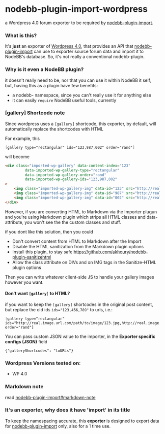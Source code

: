 nodebb-plugin-import-wordpress
========================

a Wordpress 4.0 forum exporter to be required by [nodebb-plugin-import](https://github.com/akhoury/nodebb-plugin-import).

### What is this?

It's __just__ an exporter of [Wordpress 4.0](http://www.wordpress.org/),  that provides an API that [nodebb-plugin-import](https://github.com/akhoury/nodebb-plugin-import)
can use to exporter source forum data and import it to NodeBB's database. So, it's not really a conventional nodebb-plugin.

### Why is it even a NodeBB plugin?

it doesn't really need to be, nor that you can use it within NodeBB it self, but, having this as a plugin have few benefits:
* a nodebb- namespace, since you can't really use it for anything else
* it can easily `require` NodeBB useful tools, currently


### [gallery] Shortcode note

Since wordpress uses a `[gallery]` shortcode, this exporter, by default, will automatically replace the shortcodes with HTML

For example, this
```
[gallery type="rectangular" ids="123,987,002" order="rand"]
```

will become

```html
<div class="imported-wp-gallery" data-content-index="123"
         data-imported-wp-gallery-type="rectangular"
         data-imported-wp-gallery-order="rand"
         data-imported-wp-gallery-ids="123,987,002"
>
    <img class="imported-wp-gallery-img" data-id="123" src="http://real.image.url.com/path/to/image/123.jpg" />
    <img class="imported-wp-gallery-img" data-id="987" src="http://real.image.url.com/path/to/image/987.jpg" />
    <img class="imported-wp-gallery-img" data-id="002" src="http://real.image.url.com/path/to/image/002.jpg" />
</div>
```
However, if you are converting HTML to Markdown via the Importer plugun and you're using Markdown plugin which strips
all HTML classes and data-attribute, you won't see the the custom classes and stuff.

if you dont like this solution, then you could

- Don't convert content from HTML to Markdown after the Import
- Disable the HTML sanitization from the Markdown plugin options
- Install this plugin, to stay safe https://github.com/akhoury/nodebb-plugin-sanitizehtml
- Allow the class attribute on DIVs and on IMG tags in the Sanitize-HTML plugin options

Then you can write whatever client-side JS to handle your gallery images however you want.

#### Don't want `[gallery]` to HTML?
if you want to keep the `[gallery]` shortcodes in the original post content, but replace the old ids `ids="123,456,789"` to urls,
i.e.:
```
[gallery type="rectangular" ids="http://real.image.url.com/path/to/image/123.jpg,http://real.image.url.com/path/to/image/987.jpg,http://real.image.url.com/path/to/image/002.jpg" order="rand"]

```
You can pass custom JSON value to the importer, in the __Exporter specific configs (JSON)__ field
```
{"galleryShortcodes": "toURLs"}
```


### Wordpress Versions tested on:
  - WP 4.0

### Markdown note

read [nodebb-plugin-import#markdown-note](https://github.com/akhoury/nodebb-plugin-import#markdown-note)

### It's an exporter, why does it have 'import' in its title

To keep the namespacing accurate, this __exporter__ is designed to export data for [nodebb-plugin-import](https://github.com/akhoury/nodebb-plugin-import) only, also for a 1 time use.

